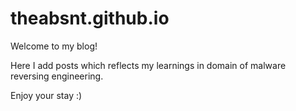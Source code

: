 # theabsnt.github.io

Welcome to my blog! 

Here I add posts which reflects my learnings in domain of malware reversing engineering.

Enjoy your stay :)
